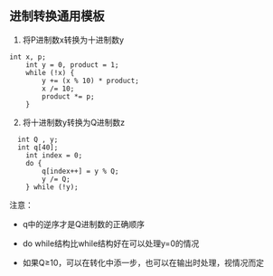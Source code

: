 ## 进制转换通用模板

1. 将P进制数x转换为十进制数y
~~~
int x, p;
	int y = 0, product = 1;
	while (!x) {
		y += (x % 10) * product;
		x /= 10;
		product *= p;
	}
~~~

2. 将十进制数y转换为Q进制数z
~~~
  int Q , y;
  int q[40];
	int index = 0;
	do {
		q[index++] = y % Q;
		y /= Q;
	} while (!y);
~~~
注意：
+ q中的逆序才是Q进制数的正确顺序

+ do while结构比while结构好在可以处理y=0的情况

+ 如果Q≥10，可以在转化中添一步，也可以在输出时处理，视情况而定
